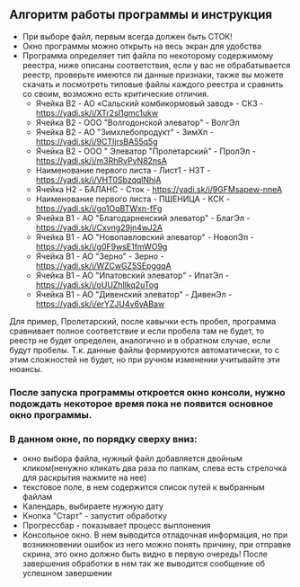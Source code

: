 ##  Алгоритм работы программы и инструкция

* При выборе файл, первым всегда должен быть СТОК!
* Окно программы можно открыть на весь экран для удобства
* Программа определяет тип файла по некоторому содержимому реестра, ниже описаны соответствия, если у вас не обрабатывается реестр, проверьте имеются ли данные признаки, также вы можете скачать и посмотреть типовые файлы каждого реестра и сравнить со своим, возможно есть критические отличия.
  * Ячейка B2 - АО «Сальский комбикормовый завод» - СКЗ - https://yadi.sk/i/XTr2sI1gmc1ukw
  * Ячейка B2 - ООО "Волгодонской элеватор" - ВолгЭл
  * Ячейка B2 - АО "Зимхлебопродукт" - ЗимХп - https://yadi.sk/i/9CTIjrsBA55q5g
  * Ячейка B2 - ООО " Элеватор "Пролетарский" - ПролЭл - https://yadi.sk/i/m3RhRvPvN82nsA
  * Наименование первого листа - Лист1 - НЗТ - https://yadi.sk/i/VHT0SbzqqlNhjA
  * Ячейка H2 - БАЛАНС - Сток - https://yadi.sk/i/9GFMsapew-nneA
  * Наименование первого листа - ПШЕНИЦА - КСК - https://yadi.sk/i/go1OqBTWxn-fFg
  * Ячейка B1 - АО "Благодарненский элеватор" - БлагЭл - https://yadi.sk/i/Cxvng29jn4wJ2A
  * Ячейка B1 - АО "Новопавловский элеватор" - НовопЭл - https://yadi.sk/i/g0F9wsE1fmWO9g
  * Ячейка B1 - АО "Зерно" - Зерно - https://yadi.sk/i/WZCwGZ5SEpggqA
  * Ячейка B1 - АО "Ипатовский элеватор" - ИпатЭл - https://yadi.sk/i/oUUZhllkq2uTog
  * Ячейка B1 - АО "Дивенский элеватор" - ДивенЭл - https://yadi.sk/i/erYZJU4v6vABaw
  
Для пример, Пролетарский, после кавычки есть пробел, программа сравнивает полное соответствие и если пробела там не будет, то реестр не будет определен, аналогично и в обратном случае, если будут пробелы. Т.к. данные файлы формируются автоматически, то с этим сложностей не будет, но при ручном изменении учитывайте эти нюансы.

### После запуска программы откроется окно консоли, нужно подождать некоторое время пока не появится основное окно программы.
### В данном окне, по порядку сверху вниз: 
* окно выбора файла, нужный файл добавляется двойным кликом(ненужно кликать два раза по папкам, слева есть стрелочка для раскрытия нажмите на нее)
* текстовое поле, в нем содержится список путей к выбранным файлам
* Календарь, выбираете нужную дату
* Кнопка "Старт" - запустит обработку
* Прогрессбар - показывает процесс выплонения
* Консольное окно. В нем выводится отладочная информация, но при возникновении ошибок из него можно понять причину, при отправке скрина, это окно должно быть видно в первую очередь! После завершения обработки в нем так же выводится сообщение об успешном завершении
